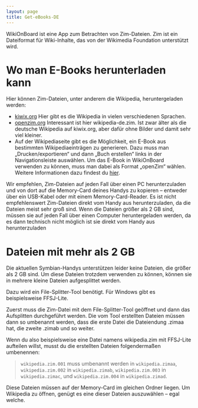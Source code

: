 ```yaml
---
layout: page
title: Get-eBooks-DE
---
```

WikiOnBoard ist eine App zum Betrachten von Zim-Dateien. Zim ist ein Dateiformat für Wiki-Inhalte, das von der Wikimedia Foundation unterstützt wird. 

# Wo man E-Books herunterladen kann
Hier können Zim-Dateien, unter anderem die Wikipedia, heruntergeladen werden:
* [kiwix.org](http://kiwix.org) Hier gibt es die Wikipedia in vielen verschiedenen Sprachen. 
* [openzim.org](http://openzim.org/ZIM_File_Archive) Interessant ist hier wikipedia-de.zim. Ist zwar älter als die deutsche Wikipedia auf kiwix.org, aber dafür ohne Bilder und damit sehr viel kleiner.
* Auf der Wikipediaseite gibt es die Möglichkeit, ein E-Book aus bestimmten Wikipediaeinträgen zu generieren. Dazu muss man „Drucken/exportieren“ und dann „Buch erstellen“ links in der Navigationsleiste auswählen. Um das E-Book in WikiOnBoard verwenden zu können, muss man dabei als Format „openZim“ wählen. Weitere Informationen dazu findest du [hier](http://de.wikipedia.org/wiki/Hilfe:Buchfunktion). 

Wir empfehlen, Zim-Dateien auf jeden Fall über einen PC herunterzuladen und von dort auf die Memory-Card deines Handys zu kopieren – entweder über ein USB-Kabel oder mit einem Memory-Card-Reader. Es ist nicht empfehlenswert Zim-Dateien direkt vom Handy aus herunterzuladen, da die Dateien meist sehr groß sind. Wenn die Dateien größer als 2 GB sind, müssen sie auf jeden Fall über einen Computer heruntergeladen werden, da es dann technisch nicht möglich ist sie direkt vom Handy aus herunterzuladen  

# Dateien mit mehr als 2 GB

Die aktuellen Symbian-Handys unterstützen leider keine Dateien, die größer als 2 GB sind. Um diese Dateien trotzdem verwenden zu können, können sie in mehrere kleine Dateien aufgesplittet werden. 

Dazu wird ein File-Splitter-Tool benötigt. Für Windows gibt es beispielsweise FFSJ-Lite. 

Zuerst muss die Zim-Datei mit dem File-Splitter-Tool geöffnet und dann das Aufsplitten durchgeführt werden.
Die vom Tool erstellten Dateien müssen dann so umbenannt werden, dass die erste Datei die Dateiendung .zimaa hat, die zweite .zimab und so weiter. 

Wenn du also beispielsweise eine Datei namens wikipedia.zim mit FFSJ-Lite aufteilen willst, musst du die erstellten Dateien folgendermaßen umbenennen:

> `wikipedia.zim.001` muss umbenannt werden in `wikipedia.zimaa`, `wikipedia.zim.002` in `wikipedia.zimab`, `wikipedia.zim.003` in `wikipedia.zimac`, und `wikipedia.zim.004` in `wikipedia.zimad`.

Diese Dateien müssen auf der Memory-Card im gleichen Ordner liegen. Um Wikipedia zu öffnen, genügt es eine dieser Dateien auszuwählen – egal welche. 

